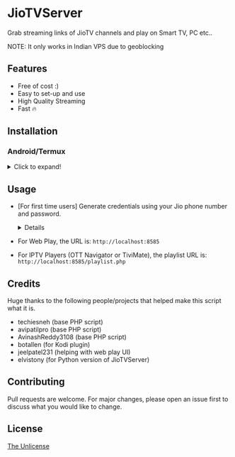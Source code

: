 # JioTVServer

Grab streaming links of JioTV channels and play on Smart TV, PC etc..

NOTE: It only works in Indian VPS due to geoblocking

## Features
- Free of cost :)
- Easy to set-up and use
- High Quality Streaming
- Fast 🔥

## Installation

### Android/Termux
<details>
  <summary>Click to expand!</summary>

```bash
# Upgrade system packages
pkg update && pkg upgrade

# Get 'git' and 'PHP'
pkg install git php

# Download script
git clone https://gitlab.com/AvinashReddy3108/JioTVServer.git

# Run the script
php -S localhost:8585 -t "$HOME/JioTVServer"
```
</details>

## Usage

- [For first time users] Generate credentials using your Jio phone number and password.

  <details>
  Open your web browser and put the URL as follows
  
  ```
  Format: http://localhost:8585/login.php?user=<ph.no without +91>&pass=<password>
  Example: http://localhost:8585/login.php?user=6560263759&pass=JioTVRocks
  ```
  </details>

- For Web Play, the URL is: `http://localhost:8585`
- For IPTV Players (OTT Navigator or TiviMate), the playlist URL is: `http://localhost:8585/playlist.php`


## Credits

Huge thanks to the following people/projects that helped make this script what it is.

- techiesneh (base PHP script)
- avipatilpro (base PHP script)
- AvinashReddy3108 (base PHP script)
- botallen (for Kodi plugin)
- jeelpatel231 (helping with web play UI)
- elvistony (for Python version of JioTVServer)

## Contributing

Pull requests are welcome. For major changes, please open an issue first to discuss what you would like to change.

## License

[The Unlicense](https://choosealicense.com/licenses/unlicense/)
